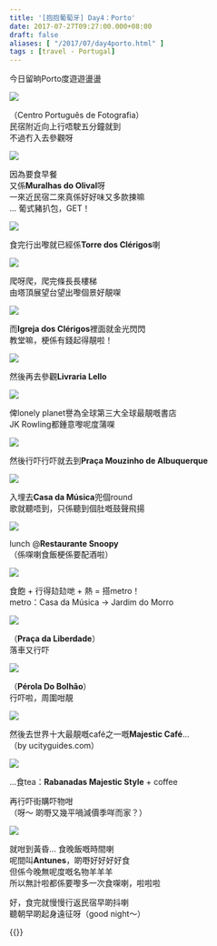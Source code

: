 ```yaml
---
title: '[抱抱葡萄牙] Day4：Porto'
date: 2017-07-27T09:27:00.000+08:00
draft: false
aliases: [ "/2017/07/day4porto.html" ]
tags : [travel - Portugal]
---
```


今日留晌Porto度遊遊盪盪  

[![](https://c1.staticflickr.com/5/4238/35016664224_c55c5d6d32_z.jpg)](https://c1.staticflickr.com/5/4238/35016664224_c55c5d6d32_z.jpg)

（Centro Português de Fotografia）  
民宿附近向上行唔駛五分鐘就到  
不過冇入去參觀呀  

[![](https://c1.staticflickr.com/5/4215/35816158506_ec31237fa7_z.jpg)](https://c1.staticflickr.com/5/4215/35816158506_ec31237fa7_z.jpg)

因為要食早餐  
又係**Muralhas do Olival**呀  
一來近民宿二來真係好好味又多款揀嘛  
... 葡式豬扒包，GET！  

[![](https://c1.staticflickr.com/5/4242/35816348876_bfd56b2934_z.jpg)](https://c1.staticflickr.com/5/4242/35816348876_bfd56b2934_z.jpg)

食完行出嚟就已經係**Torre dos Clérigos**喇  

[![](https://c1.staticflickr.com/5/4287/35047468043_edbce669c0_z.jpg)](https://c1.staticflickr.com/5/4287/35047468043_edbce669c0_z.jpg)

爬呀爬，爬完條長長樓梯  
由塔頂展望台望出嚟個景好靚㗎  

[![](https://c1.staticflickr.com/5/4262/35047448013_bc022e0ba4_z.jpg)](https://c1.staticflickr.com/5/4262/35047448013_bc022e0ba4_z.jpg)

而**Igreja dos Clérigos**裡面就金光閃閃  
教堂嘛，梗係有錢起得靚啦！  

[![](https://c1.staticflickr.com/5/4278/35047674973_5213260ca2_z.jpg)](https://c1.staticflickr.com/5/4278/35047674973_5213260ca2_z.jpg)

然後再去參觀**Livraria Lello**  

[![](https://c1.staticflickr.com/5/4257/35688029642_fbcfd1c99d_z.jpg)](https://c1.staticflickr.com/5/4257/35688029642_fbcfd1c99d_z.jpg)

俾lonely planet譽為全球第三大全球最靚嘅書店  
JK Rowling都鍾意嚟呢度蒲㗎  

[![](https://c1.staticflickr.com/5/4208/35816676336_2646ce0594_z.jpg)](https://c1.staticflickr.com/5/4208/35816676336_2646ce0594_z.jpg)

然後行吓行吓就去到**Praça Mouzinho de Albuquerque**  

[![](https://c1.staticflickr.com/5/4216/35857176165_f5c9d3ae03_z.jpg)](https://c1.staticflickr.com/5/4216/35857176165_f5c9d3ae03_z.jpg)

入埋去**Casa da Música**兜個round  
歌就聽唔到，只係聽到個肚嘅鼓聲飛揚  

[![](https://c1.staticflickr.com/5/4237/35469419800_f356391908_z.jpg)](https://c1.staticflickr.com/5/4237/35469419800_f356391908_z.jpg)

lunch @**Restaurante Snoopy**  
（係㗎喇食飯梗係要配酒啦）  

[![](https://c1.staticflickr.com/5/4287/35688447962_ab63a15773_z.jpg)](https://c1.staticflickr.com/5/4287/35688447962_ab63a15773_z.jpg)

食飽 + 行得攰攰哋 + 熱 = 搭metro！  
metro：Casa da Música → Jardim do Morro  

[![](https://c1.staticflickr.com/5/4279/35017682294_bdf79284a9_z.jpg)](https://c1.staticflickr.com/5/4279/35017682294_bdf79284a9_z.jpg)

（**Praça da Liberdade**）  
落車又行吓  

[![](https://c1.staticflickr.com/5/4240/35817207446_dc4176e445_z.jpg)](https://c1.staticflickr.com/5/4240/35817207446_dc4176e445_z.jpg)

（**Pérola Do Bolhão**）  
行吓啦，周圍咁靚  

[![](https://c1.staticflickr.com/5/4286/35817486656_03b28d8203_z.jpg)](https://c1.staticflickr.com/5/4286/35817486656_03b28d8203_z.jpg)

然後去世界十大最靚嘅café之一嘅**Majestic Café**...  
（by ucityguides.com）  

[![](https://c1.staticflickr.com/5/4290/35726230951_c1c399919c_z.jpg)](https://c1.staticflickr.com/5/4290/35726230951_c1c399919c_z.jpg)

...食tea：**Rabanadas Majestic Style** + coffee  
  
再行吓街購吓物咁  
（呀～ 啲嘢又幾平喎減價季咩而家？）  
  
  

[![](https://c1.staticflickr.com/5/4254/35817617216_4535653413_z.jpg)](https://c1.staticflickr.com/5/4254/35817617216_4535653413_z.jpg)

就咁到黃昏... 食晚飯嘅時間喇  
呢間叫**Antunes**，啲嘢好好好好食  
但係今晚無呢度嘅名物羊羊羊  
所以無計啦都係要嚟多一次食㗎喇，啦啦啦  
  
好，食完就慢慢行返民宿早啲抖喇  
聽朝早啲起身遠征呀（good night～）  
  

{{<portugal>}}  

